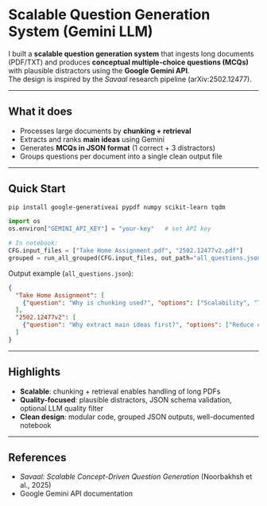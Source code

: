 # Scalable Question Generation System (Gemini LLM)

I built a **scalable question generation system** that ingests long documents (PDF/TXT) and produces **conceptual multiple-choice questions (MCQs)** with plausible distractors using the **Google Gemini API**.  
The design is inspired by the *Savaal* research pipeline (arXiv:2502.12477).

---

## What it does
- Processes large documents by **chunking + retrieval**  
- Extracts and ranks **main ideas** using Gemini  
- Generates **MCQs in JSON format** (1 correct + 3 distractors)  
- Groups questions per document into a single clean output file  

---

## Quick Start
```bash
pip install google-generativeai pypdf numpy scikit-learn tqdm
```
```python
import os
os.environ["GEMINI_API_KEY"] = "your-key"   # set API key

# In notebook:
CFG.input_files = ["Take Home Assignment.pdf", "2502.12477v2.pdf"]
grouped = run_all_grouped(CFG.input_files, out_path="all_questions.json")
```

Output example (`all_questions.json`):
```json
{
  "Take Home Assignment": [
    {"question": "Why is chunking used?", "options": ["Scalability", "Token inflation", "Skip embeddings", "Randomization"], "answer": "A"}
  ],
  "2502.12477v2": [
    {"question": "Why extract main ideas first?", "options": ["Reduce cost", "Increase tokens", "Bypass ranking", "Avoid retrieval"], "answer": "A"}
  ]
}
```

---

## Highlights
- **Scalable**: chunking + retrieval enables handling of long PDFs  
- **Quality-focused**: plausible distractors, JSON schema validation, optional LLM quality filter  
- **Clean design**: modular code, grouped JSON outputs, well-documented notebook  

---

## References
- *Savaal: Scalable Concept-Driven Question Generation* (Noorbakhsh et al., 2025)  
- Google Gemini API documentation  
